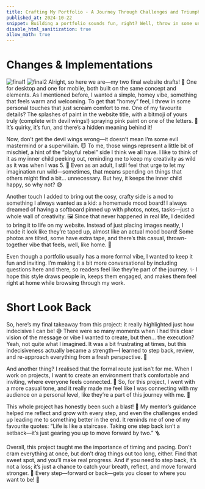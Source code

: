 ```yaml
---
title: Crafting My Portfolio - A Journey Through Challenges and Triumphs
published_at: 2024-10-22
snippet: Building a portfolio sounds fun, right? Well, throw in some unexpected twists, design dilemmas, and late-night revisions, and you've got my journey! Check out how I tackled each challenge to bring my creative vision to life in a portfolio that truly feels like me.
disable_html_sanitization: true
allow_math: true
--- 
```


# Changes & Implementations
![final1](DesktopWEB.png)
![final2](IphoneWEB.png)
Alright, so here we are—my two final website drafts! 🎉 One for desktop and one for mobile, both built on the same concept and elements. As I mentioned before, I wanted a simple, homey vibe, something that feels warm and welcoming. To get that “homey” feel, I threw in some personal touches that just scream comfort to me. One of my favourite details? The splashes of paint in the website title, with a bitmoji of yours truly (complete with devil wings!) spraying pink paint on one of the letters. 🎨 It’s quirky, it’s fun, and there’s a hidden meaning behind it!

Now, don’t get the devil wings wrong—it doesn’t mean I’m some evil mastermind or a supervillain. 😈 To me, those wings represent a little bit of mischief, a hint of the “playful rebel” side I think we all have. I like to think of it as my inner child peeking out, reminding me to keep my creativity as wild as it was when I was 5. 👶 Even as an adult, I still feel that urge to let my imagination run wild—sometimes, that means spending on things that others might find a bit… unnecessary. But hey, it keeps the inner child happy, so why not? 😅

Another touch I added to bring out the cosy, crafty side is a nod to something I always wanted as a kid: a homemade mood board! I always dreamed of having a softboard pinned up with photos, notes, tasks—just a whole wall of creativity. 🖼️ Since that never happened in real life, I decided to bring it to life on my website. Instead of just placing images neatly, I made it look like they’re taped up, almost like an actual mood board! Some photos are tilted, some have extra tape, and there’s this casual, thrown-together vibe that feels, well, like home. 🏡

Even though a portfolio usually has a more formal vibe, I wanted to keep it fun and inviting. I’m making it a bit more conversational by including questions here and there, so readers feel like they’re part of the journey. ✨ I hope this style draws people in, keeps them engaged, and makes them feel right at home while browsing through my work.

# Short Look Back
So, here’s my final takeaway from this project: it really highlighted just how indecisive I can be! 😅 There were so many moments when I had this clear vision of the message or vibe I wanted to create, but then… the execution? Yeah, not quite what I imagined. It was a bit frustrating at times, but this indecisiveness actually became a strength—I learned to step back, review, and re-approach everything from a fresh perspective. 🔄

And another thing? I realised that the formal route just isn’t for me. When I work on projects, I want to create an environment that’s comfortable and inviting, where everyone feels connected. 🧩 So, for this project, I went with a more casual tone, and it really made me feel like I was connecting with my audience on a personal level, like they’re a part of this journey with me. 🙌

This whole project has honestly been such a blast! 🎢 My mentor’s guidance helped me reflect and grow with every step, and even the challenges ended up leading me to something better in the end. It reminds me of one of my favourite quotes: “Life is like a staircase. Taking one step back isn’t a setback—it’s just gearing you up to move forward by two.” 🪜

Overall, this project taught me the importance of timing and pacing. Don’t cram everything at once, but don’t drag things out too long, either. Find that sweet spot, and you’ll make real progress. And if you need to step back, it’s not a loss; it’s just a chance to catch your breath, reflect, and move forward stronger. 💪 Every step—forward or back—gets you closer to where you want to be! 🌟 